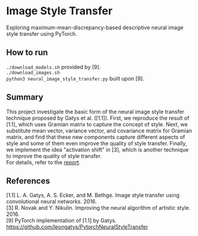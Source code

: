 # Image Style Transfer 

Exploring maximum-mean-discrepancy-based descriptive neural image style transfer using PyTorch.

## How to run

`./download_models.sh` provided by [9].  
`./download_images.sh`  
`python3 neural_image_style_transfer.py` built upon [9].

## Summary

This project investigate the basic form of the neural image style transfer technique proposed by Gatys et al. ([1.1]). First, we reproduce the result of [1.1], which uses Gramian matrix to capture the concept of style. Next, we substitute mean vector, variance vector, and covariance matrix for Gramian matrix, and find that these new components capture different aspects of style and some of them even improve the quality of style transfer. Finally, we implement the idea "activation shift" in [3], which is another technique to improve the quality of style transfer.  
For details, refer to the [report](report.md).

## References

[1.1] L. A. Gatys, A. S. Ecker, and M. Bethge. Image style transfer using convolutional neural networks. 2016.  
[3] R. Novak and Y. Nikulin. Improving the neural algorithm of artistic style. 2016.  
[9] PyTorch implementation of [1.1] by Gatys. https://github.com/leongatys/PytorchNeuralStyleTransfer
